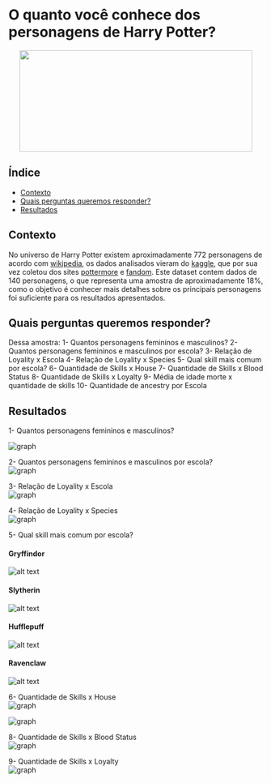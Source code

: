 



# O quanto você conhece dos personagens de Harry Potter?

<p align="center">
  <img width="460" height="200" src="image/header.jpg">
</p>


## Índice

- [Contexto](#Contexto)
- [Quais perguntas queremos responder?](#Quais-perguntas-queremos-responder?)
- [Resultados](#Resultados)


## Contexto
No universo de Harry Potter existem aproximadamente 772 personagens de acordo com [wikipedia](https://en.wikipedia.org/wiki/List_of_Harry_Potter_characters), os dados analisados vieram do [kaggle](https://www.kaggle.com/gulsahdemiryurek/harry-potter-dataset), que por sua vez coletou dos sites [pottermore](pottermore.com) e [fandom](https://harrypotter.fandom.com/wiki/Main_Page).
Este dataset contem dados de 140 personagens, o que representa uma amostra de aproximadamente 18%, como o objetivo é conhecer mais detalhes sobre os principais personagens foi suficiente para os resultados apresentados.

## Quais perguntas queremos responder?

Dessa amostra:
1- Quantos personagens femininos e masculinos? 
2- Quantos personagens femininos e masculinos por escola? 
3- Relação de Loyality x Escola 
4- Relação de Loyality x Species 
5- Qual skill mais comum por escola? 
6- Quantidade de Skills x House
7- Quantidade de Skills x Blood Status
8- Quantidade de Skills x Loyalty
9- Média de idade morte x quantidade de skills
10- Quantidade de ancestry por Escola

## Resultados

1- Quantos personagens femininos e masculinos?

![graph](image/gender.png "gender.png")<br>

2- Quantos personagens femininos e masculinos por escola? <br>
![graph](image/house.png "house.png")<br>

3- Relação de Loyality x Escola <br>
![graph](image/house_loyalt.png "house_loyalt.png")<br>

4- Relação de Loyality x Species <br>
![graph](image/specie_loyalt.png)<br>

5- Qual skill mais comum por escola? <br>

#### Gryffindor
![alt text](image/gryffindor_wc.jpg "gryffindor_wc.jpg")

#### Slytherin
![alt text](image/slytherin_wc.jpg "slytherin_wc.jpg")

#### Hufflepuff
![alt text](image/hufflepuff_wc.jpg "hufflepuff_wc.jpg")

#### Ravenclaw
![alt text](image/ravenclaw_wc.jpg "ravenclaw_wc.jpg")


6- Quantidade de Skills x House <br>
![graph](image/hist_house.png "hist_house.png")<br>

![graph](image/hist_house_gender.png "hist_house_gender.png")<br>

8- Quantidade de Skills x Blood Status <br>
![graph](image/hist_status.png "hist_status.png")<br>

9- Quantidade de Skills x Loyalty <br>
![graph](image/hist_loyalty.png "hist_loyalty.png")<br>